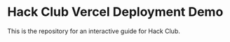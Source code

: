 # Hack Club Vercel Deployment Demo

This is the repository for an interactive guide for Hack Club.

<!-- DON'T REMOVE THIS -->
<!-- Orpheus X Heidi -->